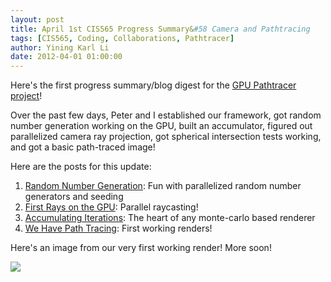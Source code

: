 ```yaml
---
layout: post
title: April 1st CIS565 Progress Summary&#58 Camera and Pathtracing
tags: [CIS565, Coding, Collaborations, Pathtracer]
author: Yining Karl Li
date: 2012-04-01 01:00:00
---
```


Here's the first progress summary/blog digest for the [GPU Pathtracer project](http://gpupathtracer.blogspot.com/)!

Over the past few days, Peter and I established our framework, got random number generation working on the GPU, built an accumulator, figured out parallelized camera ray projection, got spherical intersection tests working, and got a basic path-traced image!

Here are the posts for this update:

1. [Random Number Generation](http://gpupathtracer.blogspot.com/2012/04/random-number-generator.html): Fun with parallelized random number generators and seeding
2. [First Rays on the GPU](http://gpupathtracer.blogspot.com/2012/03/first-rays-on-gpu.html): Parallel raycasting!
3. [Accumulating Iterations](http://gpupathtracer.blogspot.com/2012/03/accumulating-iterations.html): The heart of any monte-carlo based renderer
4. [We Have Path Tracing](http://gpupathtracer.blogspot.com/2012/03/we-have-path-tracing.html): First working renders!

Here's an image from our very first working render! More soon!

[![]({{site.url}}/content/images/2012/Apr/First.png)]({{site.url}}/content/images/2012/Apr/First.png)
